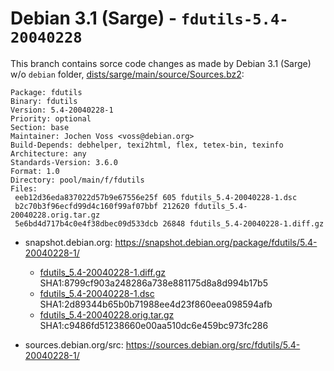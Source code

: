Debian 3.1 (Sarge) - `fdutils-5.4-20040228`
===========================================

This branch contains sorce code changes as made by Debian 3.1 (Sarge) w/o `debian` folder,
[dists/sarge/main/source/Sources.bz2](http://debian.inet.de/debian-archive/debian/dists/sarge/main/source/Sources.bz2):

```
Package: fdutils
Binary: fdutils
Version: 5.4-20040228-1
Priority: optional
Section: base
Maintainer: Jochen Voss <voss@debian.org>
Build-Depends: debhelper, texi2html, flex, tetex-bin, texinfo
Architecture: any
Standards-Version: 3.6.0
Format: 1.0
Directory: pool/main/f/fdutils
Files:
 eeb12d36eda837022d57b9e67556e25f 605 fdutils_5.4-20040228-1.dsc
 b2c70b3f96ecfd99d4c160f99af07bbf 212620 fdutils_5.4-20040228.orig.tar.gz
 5e6bd4d717b4c0e4f38dbec09d533dcb 26848 fdutils_5.4-20040228-1.diff.gz
```

* snapshot.debian.org: https://snapshot.debian.org/package/fdutils/5.4-20040228-1/

  * [fdutils_5.4-20040228-1.diff.gz](https://snapshot.debian.org/archive/debian-archive/20090802T004153Z/debian/pool/main/f/fdutils/fdutils_5.4-20040228-1.diff.gz)
    SHA1:8799cf903a248286a738e881175d8a8d994b17b5
  * [fdutils_5.4-20040228-1.dsc](https://snapshot.debian.org/archive/debian-archive/20090802T004153Z/debian/pool/main/f/fdutils/fdutils_5.4-20040228-1.dsc)
    SHA1:2d89344b65b0b71988ee4d23f860eea098594afb
  * [fdutils_5.4-20040228.orig.tar.gz](https://snapshot.debian.org/archive/debian-archive/20090802T004153Z/debian/pool/main/f/fdutils/fdutils_5.4-20040228.orig.tar.gz)
    SHA1:c9486fd51238660e00aa510dc6e459bc973fc286

* sources.debian.org/src: https://sources.debian.org/src/fdutils/5.4-20040228-1/

